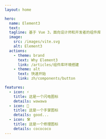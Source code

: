 ```yaml
---
layout: home

hero:
  name: Element3
  text:
  tagline: 基于 Vue 3，面向设计师和开发者的组件库
  image:
    src: /images/vite.svg
    alt: Element3
  actions:
    - theme: brand
      text: Why Element3
      link: /articles/组件库环境搭建
    - theme: alt
      text: 快速开始
      link: zh/components/button

features:
  - icon: ⚡️
    title: 这是一个闪电图标
    details: wawawa
  - icon: 🖖
    title: 这是一个手掌图标
    details: good...
  - icon: 🛠️
    title: 这是一个修理图标
    details: cocococo
---
```

